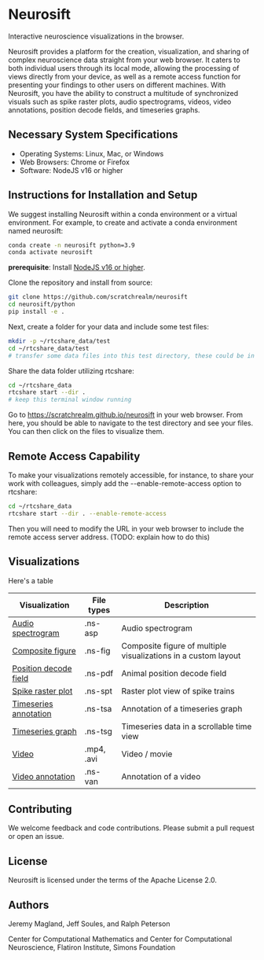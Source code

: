 # Neurosift

Interactive neuroscience visualizations in the browser.

Neurosift provides a platform for the creation, visualization, and sharing of complex neuroscience data straight from your web browser. It caters to both individual users through its local mode, allowing the processing of views directly from your device, as well as a remote access function for presenting your findings to other users on different machines. With Neurosift, you have the ability to construct a multitude of synchronized visuals such as spike raster plots, audio spectrograms, videos, video annotations, position decode fields, and timeseries graphs.

## Necessary System Specifications

* Operating Systems: Linux, Mac, or Windows
* Web Browsers: Chrome or Firefox
* Software: NodeJS v16 or higher

## Instructions for Installation and Setup

We suggest installing Neurosift within a conda environment or a virtual environment. For example, to create and activate a conda environment named neurosift:

```bash
conda create -n neurosift python=3.9
conda activate neurosift
```

**prerequisite**: Install [NodeJS v16 or higher](https://nodejs.org/en/download).

Clone the repository and install from source:

```bash
git clone https://github.com/scratchrealm/neurosift
cd neurosift/python
pip install -e .
```

Next, create a folder for your data and include some test files:

```bash
mkdir -p ~/rtcshare_data/test
cd ~/rtcshare_data/test
# transfer some data files into this test directory, these could be in .mp4, .avi, or .py formats
```

Share the data folder utilizing rtcshare:

```bash
cd ~/rtcshare_data
rtcshare start --dir .
# keep this terminal window running
```

Go to https://scratchrealm.github.io/neurosift in your web browser. From here, you should be able to navigate to the test directory and see your files. You can then click on the files to visualize them.

## Remote Access Capability

To make your visualizations remotely accessible, for instance, to share your work with colleagues, simply add the --enable-remote-access option to rtcshare:

```bash
cd ~/rtcshare_data
rtcshare start --dir . --enable-remote-access
```

Then you will need to modify the URL in your web browser to include the remote access server address. (TODO: explain how to do this)

## Visualizations

Here's a table

| Visualization | File types | Description |
| --- | --- | --- |
| [Audio spectrogram](./doc/audio_spectrogram.md) | .ns-asp | Audio spectrogram |
| [Composite figure](./doc/composite_figure.md) | .ns-fig | Composite figure of multiple visualizations in a custom layout |
| [Position decode field](./doc/position_decode_field.md) | .ns-pdf | Animal position decode field |
| [Spike raster plot](./doc/spike_raster_plot.md) | .ns-spt | Raster plot view of spike trains |
| [Timeseries annotation](./timeseries_annotation.md) | .ns-tsa | Annotation of a timeseries graph |
| [Timeseries graph](./doc/timeseries_graph.md) | .ns-tsg | Timeseries data in a scrollable time view |
| [Video](./doc/video.md) | .mp4, .avi | Video / movie |
| [Video annotation](./doc/video_annotation.md) | .ns-van | Annotation of a video |

## Contributing

We welcome feedback and code contributions. Please submit a pull request or open an issue.

## License

Neurosift is licensed under the terms of the Apache License 2.0.

## Authors

Jeremy Magland, Jeff Soules, and Ralph Peterson

Center for Computational Mathematics and Center for Computational Neuroscience, Flatiron Institute, Simons Foundation